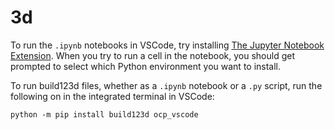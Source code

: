 # 3d
To run the `.ipynb` notebooks in VSCode, try installing [The Jupyter Notebook Extension](https://marketplace.visualstudio.com/items?itemName=ms-toolsai.jupyter). When you try to run a cell in the notebook, you should get prompted to select which Python environment you want to install.

To run build123d files, whether as a `.ipynb` notebook or a `.py` script, run the following on in the integrated terminal in VSCode:

```console
python -m pip install build123d ocp_vscode


```

